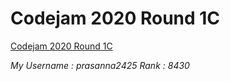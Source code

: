 # Codejam 2020 Round 1C

[Codejam 2020 Round 1C](https://codingcompetitions.withgoogle.com/codejam/round/000000000019fef4)

*My Username : prasanna2425*
*Rank : 8430*
